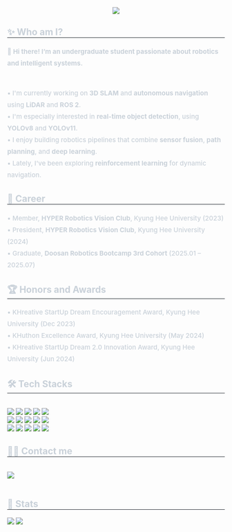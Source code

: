<div align="center">
  <img src="https://capsule-render.vercel.app/api?type=waving&color=gradient&height=120&text=%F0%9F%91%8B%20Hello!%20I'm%20Chanwon%20Jung.&animation=fadeIn&fontColor=ffffff&fontSize=40" />
</div>
    <div style="text-align: left;"> 
<h2 style="border-bottom: 1px solid #21262d; color: #c9d1d9;"> ✨ Who am I? </h2>  
<div style="font-weight: 500; font-size: 15px; text-align: left; color: #c9d1d9; line-height: 1.8;">
  <strong>👋 Hi there! I’m an undergraduate student passionate about robotics and intelligent systems.</strong> <br><br>

  • I'm currently working on <strong>3D SLAM</strong> and <strong>autonomous navigation</strong> using <strong>LiDAR</strong> and <strong>ROS 2</strong>. <br>
  • I'm especially interested in <strong>real-time object detection</strong>, using <strong>YOLOv8</strong> and <strong>YOLOv11</strong>. <br>
  • I enjoy building robotics pipelines that combine <strong>sensor fusion</strong>, <strong>path planning</strong>, and <strong>deep learning</strong>. <br>
  • Lately, I've been exploring <strong>reinforcement learning</strong> for dynamic navigation. <br>
</div>

<h2 style="border-bottom: 1px solid #21262d; color: #c9d1d9;"> 🧾 Career </h2>
<div style="font-weight: 500; font-size: 15px; color: #c9d1d9; line-height: 1.8;"> 
  • Member, <strong>HYPER Robotics Vision Club</strong>, Kyung Hee University (2023) <br>
  • President, <strong>HYPER Robotics Vision Club</strong>, Kyung Hee University (2024) <br>
  • Graduate, <strong>Doosan Robotics Bootcamp 3rd Cohort</strong> (2025.01 – 2025.07) <br>
</div>
  
<h2 style="border-bottom: 1px solid #21262d; color: #c9d1d9;"> 🏆 Honors and Awards </h2>
<div style="font-weight: 500; font-size: 15px; color: #c9d1d9; line-height: 1.8;">
  • KHreative StartUp Dream Encouragement Award, Kyung Hee University (Dec 2023)<br>
  • KHuthon Excellence Award, Kyung Hee University (May 2024)<br>
  • KHreative StartUp Dream 2.0 Innovation Award, Kyung Hee University (Jun 2024)<br>
</div>
    <div style="text-align: left;">
    <h2 style="border-bottom: 1px solid #21262d; color: #c9d1d9;"> 🛠️ Tech Stacks </h2> <br> 
    <div style="margin: ; text-align: left;" "text-align: left;"> <img src="https://img.shields.io/badge/C-A8B9CC?style=flat-square&logo=C&logoColor=white">
          <img src="https://img.shields.io/badge/C++-00599C?style=flat-square&logo=C%2B%2B&logoColor=white">
          <img src="https://img.shields.io/badge/Discord-5865F2?style=flat-square&logo=Discord&logoColor=white">
          <img src="https://img.shields.io/badge/Docker-2496ED?style=flat-square&logo=Docker&logoColor=white">
          <img src="https://img.shields.io/badge/Figma-F24E1E?style=flat-square&logo=Figma&logoColor=white">
          <br/><img src="https://img.shields.io/badge/Git-F05032?style=flat-square&logo=Git&logoColor=white">
          <img src="https://img.shields.io/badge/Github-181717?style=flat-square&logo=Github&logoColor=white">
          <img src="https://img.shields.io/badge/Linux-FCC624?style=flat-square&logo=Linux&logoColor=white">
          <img src="https://img.shields.io/badge/MySQL-4479A1?style=flat-square&logo=MySQL&logoColor=white">
          <img src="https://img.shields.io/badge/Notion-000000?style=flat-square&logo=Notion&logoColor=white">
          <br/><img src="https://img.shields.io/badge/Oracle-F80000?style=flat-square&logo=Oracle&logoColor=white">
          <img src="https://img.shields.io/badge/Python-3776AB?style=flat-square&logo=Python&logoColor=white">
          <img src="https://img.shields.io/badge/Slack-4A154B?style=flat-square&logo=Slack&logoColor=white">
          <img src="https://img.shields.io/badge/Tensorflow-FF6F00?style=flat-square&logo=Tensorflow&logoColor=white">
          <img src="https://img.shields.io/badge/PyTorch-EE4C2C?style=flat-square&logo=PyTorch&logoColor=white">
          <br/></div>
    </div>
    <div style="text-align: left;">
    <h2 style="border-bottom: 1px solid #21262d; color: #c9d1d9;"> 🧑‍💻 Contact me </h2> <br> 
    <div style="text-align: left;"> <a href=mailto:great3542@khu.ac.kr> <img src="https://img.shields.io/badge/Gmail-EA4335?style=flat-square&logo=Gmail&logoColor=white&link=mailto:great3542@khu.ac.kr"> </a>
          </div>  <br> 
    <div style="text-align: left;">  </div> 
    </div>
    <div style="text-align: left;"> 
    <h2 style="border-bottom: 1px solid #21262d; color: #c9d1d9;"> 🏅 Stats </h2> <div style="text-align: left;"> <img src="https://github-readme-stats.vercel.app/api?username=ChanwonJung&bg_color=180,acadbe,00000000&title_color=000000&text_color=000000"
         /> <img src="https://github-readme-stats.vercel.app/api/top-langs/?username=ChanwonJung&layout=compact&bg_color=180,acadbe,00000000&title_color=000000&text_color=000000"
           /> </div> 
    </div>
    
